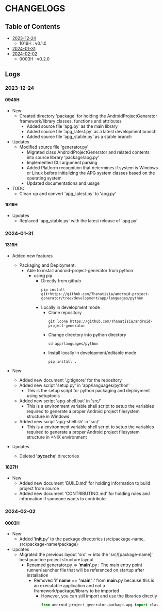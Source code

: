 # CHANGELOGS

## Table of Contents
- [2023-12-24](#2023-12-24)
    + 1019H : v0.1.0
- [2024-01-31](#2024-01-31)
- [2024-02-02](#2024-02-02)
    + 0003H : v0.2.0

## Logs
### 2023-12-24
#### 0945H
- New
    - Created directory 'package' for holding the AndroidProjectGenerator framework/library classes, functions and attributes
        - Added source file 'apg.py' as the main library
        - Added source file 'apg_latest.py' as a latest development branch
        - Added source file 'apg_stable.py' as a stable branch
- Updates
    - Modified source file 'generator.py'
        - Migrated class AndroidProjectGenerator and related contents into source library 'package/apg.py'
        - Implemented CLI argument parsing
        - Added Platform recognition that determines if system is Windows or Linux before initializing the APG system classes based on the operating system
        - Updated documentationa and usage
- TODO
    - Clean-up and convert 'apg_latest.py' to 'apg.py'

#### 1019H
- Updates
    - Replaced 'apg_stable.py' with the latest release of 'apg.py'

### 2024-01-31
#### 1316H
- Added new features
    - Packaging and Deployment:
        - Able to install android-project-generator from python 
            - using pip
                - Directly from github
                    ```console
                    pip install git+https://github.com/Thanatisia/android-project-generator/tree/development/app/languages/python
                    ```
                - Locally in development mode
                    - Clone repository
                        ```console
                        git lcone https://github.com/Thanatisia/android-project-generator
                        ```
                    - Change directory into python directory
                        ```console
                        cd app/languages/python
                        ```
                    - Install locally in development/editable mode
                        ```console
                        pip install .
                        ```

- New
    - Added new document '.gitignore' for the repository
    - Added new script 'setup.py' in 'app/languages/python'
        + This is the setup script for python packaging and deployment using setuptools
    - Added new script 'apg-shell.bat' in 'src/'
        + This is a environment variable shell script to setup the variables required to generate a proper Android project filesystem structure in Windows
    - Added new script 'apg-shell.sh' in 'src/'
        + This is a environment variable shell script to setup the variables required to generate a proper Android project filesystem structure in *NIX environment

- Updates
    - Deleted '__pycache__' directories

#### 1827H
- New
    - Added new document 'BUILD.md' for holding information to build project from source
    - Added new document 'CONTRIBUTING.md' for holding rules and information if someone wants to contribute

### 2024-02-02
#### 0003H
- New
    - Added '__init__.py' to the package directories (src/package-name, src/package-name/package)
- Updates
    - Migrated the previous layout 'src' => into the 'src/[package-name]' best practice project structure layout
        - Renamed generator.py => '__main__'.py : The main entry point runner/launcher file that will be referenced on startup after installation
            - Removed 'if __name__ == "__main__":' from __main__.py because this is an executable application and not a framework/package/library to be imported
                - However, you can still import and use the libraries directly
                    ```python
                    from android_project_generator.package.apg import classes
                    ```

